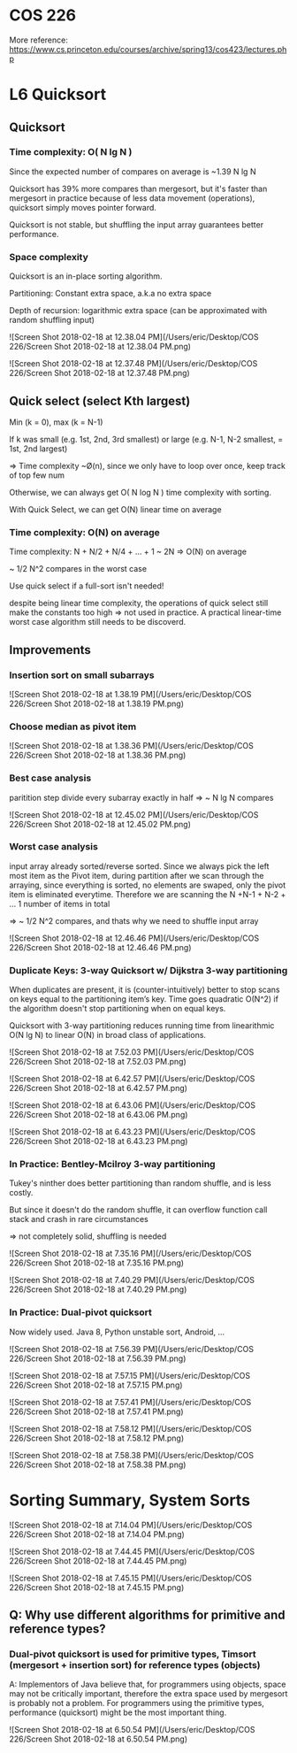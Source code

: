 # COS 226 

More reference:
https://www.cs.princeton.edu/courses/archive/spring13/cos423/lectures.php




# L6 Quicksort

## Quicksort

### Time complexity: O( N lg N )

Since the expected number of compares on average is ~1.39 N lg N 

Quicksort has 39% more compares than mergesort, but it's faster than mergesort in practice because of less data movement (operations), quicksort simply moves pointer forward.

Quicksort is not stable, but shuffling the input array guarantees better performance.

### Space complexity

Quicksort is an in-place sorting algorithm. 

Partitioning: Constant extra space, a.k.a no extra space

Depth of recursion: logarithmic extra space (can be approximated with random shuffling input)

![Screen Shot 2018-02-18 at 12.38.04 PM](/Users/eric/Desktop/COS 226/Screen Shot 2018-02-18 at 12.38.04 PM.png)

![Screen Shot 2018-02-18 at 12.37.48 PM](/Users/eric/Desktop/COS 226/Screen Shot 2018-02-18 at 12.37.48 PM.png)

## Quick select (select Kth largest)

Min (k = 0), max (k = N-1)

If k was small (e.g. 1st, 2nd, 3rd smallest) or large (e.g. N-1, N-2 smallest, = 1st, 2nd largest)

=> Time complexity ~Ø(n), since we only have to loop over once, keep track of top few num

Otherwise, we can always get O( N log N ) time complexity with sorting.

With Quick Select, we can get O(N) linear time on average

### Time complexity: O(N) on average

Time complexity: N + N/2 + N/4 + … + 1 ~ 2N => O(N) on average

~ 1/2 N^2 compares in the worst case

Use quick select if a full-sort isn't needed!

despite being linear time complexity, the operations of quick select still make the constants too high => not used in practice. A practical linear-time worst case algorithm still needs to be discoverd.

## Improvements

### Insertion sort on small subarrays

![Screen Shot 2018-02-18 at 1.38.19 PM](/Users/eric/Desktop/COS 226/Screen Shot 2018-02-18 at 1.38.19 PM.png)

### Choose median as pivot item

![Screen Shot 2018-02-18 at 1.38.36 PM](/Users/eric/Desktop/COS 226/Screen Shot 2018-02-18 at 1.38.36 PM.png)

### Best case analysis

paritition step divide every subarray exactly in half => ~ N lg N compares

![Screen Shot 2018-02-18 at 12.45.02 PM](/Users/eric/Desktop/COS 226/Screen Shot 2018-02-18 at 12.45.02 PM.png)

### Worst case analysis

input array already sorted/reverse sorted. Since we always pick the left most item as the Pivot item, during partition after we scan through the arraying, since everything is sorted, no elements are swaped, only the pivot item is eliminated everytime. Therefore we are scanning the N +N-1 + N-2 + … 1 number of items in total 

=> ~ 1/2 N^2 compares, and thats why we need to shuffle input array

![Screen Shot 2018-02-18 at 12.46.46 PM](/Users/eric/Desktop/COS 226/Screen Shot 2018-02-18 at 12.46.46 PM.png)

### Duplicate Keys: 3-way Quicksort w/ Dijkstra 3-way partitioning

When duplicates are present, it is (counter-intuitively) better to stop scans on keys equal to the partitioning item’s key. Time goes quadratic O(N^2) if the algorithm doesn't stop partitioning when on equal keys. 

Quicksort with 3-way partitioning reduces running time from linearithmic O(N lg N) to linear O(N) in broad class of applications.

![Screen Shot 2018-02-18 at 7.52.03 PM](/Users/eric/Desktop/COS 226/Screen Shot 2018-02-18 at 7.52.03 PM.png)

![Screen Shot 2018-02-18 at 6.42.57 PM](/Users/eric/Desktop/COS 226/Screen Shot 2018-02-18 at 6.42.57 PM.png)

![Screen Shot 2018-02-18 at 6.43.06 PM](/Users/eric/Desktop/COS 226/Screen Shot 2018-02-18 at 6.43.06 PM.png)

![Screen Shot 2018-02-18 at 6.43.23 PM](/Users/eric/Desktop/COS 226/Screen Shot 2018-02-18 at 6.43.23 PM.png)

### In Practice: Bentley-Mcilroy 3-way partitioning

Tukey's ninther does better partitioning than random shuffle, and is less costly.

But since it doesn't do the random shuffle, it can overflow function call stack and crash in rare circumstances 

=> not completely solid, shuffling is needed

![Screen Shot 2018-02-18 at 7.35.16 PM](/Users/eric/Desktop/COS 226/Screen Shot 2018-02-18 at 7.35.16 PM.png)

![Screen Shot 2018-02-18 at 7.40.29 PM](/Users/eric/Desktop/COS 226/Screen Shot 2018-02-18 at 7.40.29 PM.png)

### In Practice: Dual-pivot quicksort

Now widely used. Java 8, Python unstable sort, Android, …

![Screen Shot 2018-02-18 at 7.56.39 PM](/Users/eric/Desktop/COS 226/Screen Shot 2018-02-18 at 7.56.39 PM.png)

![Screen Shot 2018-02-18 at 7.57.15 PM](/Users/eric/Desktop/COS 226/Screen Shot 2018-02-18 at 7.57.15 PM.png)

![Screen Shot 2018-02-18 at 7.57.41 PM](/Users/eric/Desktop/COS 226/Screen Shot 2018-02-18 at 7.57.41 PM.png)

![Screen Shot 2018-02-18 at 7.58.12 PM](/Users/eric/Desktop/COS 226/Screen Shot 2018-02-18 at 7.58.12 PM.png)

![Screen Shot 2018-02-18 at 7.58.38 PM](/Users/eric/Desktop/COS 226/Screen Shot 2018-02-18 at 7.58.38 PM.png)





# Sorting Summary, System Sorts

![Screen Shot 2018-02-18 at 7.14.04 PM](/Users/eric/Desktop/COS 226/Screen Shot 2018-02-18 at 7.14.04 PM.png)

![Screen Shot 2018-02-18 at 7.44.45 PM](/Users/eric/Desktop/COS 226/Screen Shot 2018-02-18 at 7.44.45 PM.png)

![Screen Shot 2018-02-18 at 7.45.15 PM](/Users/eric/Desktop/COS 226/Screen Shot 2018-02-18 at 7.45.15 PM.png)

## Q: Why use different algorithms for primitive and reference types? 

### Dual-pivot quicksort is used for primitive types, Timsort (mergesort + insertion sort) for reference types (objects)

A: Implementors of Java believe that, for programmers using objects, space may not be critically important, therefore the extra space used by mergesort is probably not a problem. For programmers using the primitive types, performance (quicksort) might be the most important thing.



![Screen Shot 2018-02-18 at 6.50.54 PM](/Users/eric/Desktop/COS 226/Screen Shot 2018-02-18 at 6.50.54 PM.png)
